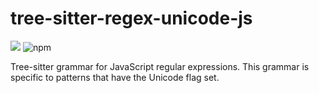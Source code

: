# tree-sitter-regex-unicode-js
[![](https://img.shields.io/npm/v/tree-sitter-regex-unicode-js)](https://www.npmjs.com/package/tree-sitter-regex-unicode-js) ![npm](https://img.shields.io/npm/dt/tree-sitter-regex-unicode-js)

Tree-sitter grammar for JavaScript regular expressions. This grammar is specific to patterns that have the Unicode flag set.
